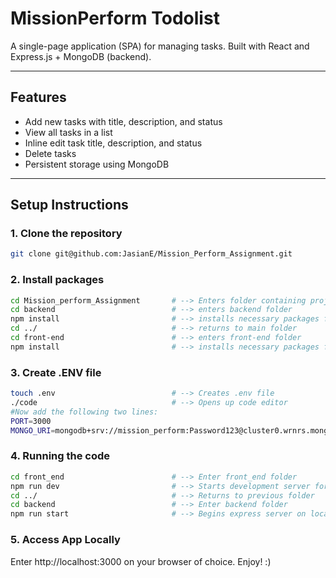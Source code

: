 # MissionPerform Todolist

A single-page application (SPA) for managing tasks. Built with React and Express.js + MongoDB (backend).

---

## Features

- Add new tasks with title, description, and status  
- View all tasks in a list  
- Inline edit task title, description, and status  
- Delete tasks  
- Persistent storage using MongoDB  

---

## Setup Instructions

### 1. Clone the repository
```bash
git clone git@github.com:JasianE/Mission_Perform_Assignment.git
```

### 2. Install packages
```bash
cd Mission_perform_Assignment       # --> Enters folder containing project
cd backend                          # --> enters backend folder
npm install                         # --> installs necessary packages for backend
cd ../                              # --> returns to main folder
cd front-end                        # --> enters front-end folder
npm install                         # --> installs necessary packages for front-end
```

### 3. Create .ENV file
```bash
touch .env                          # --> Creates .env file
./code                              # --> Opens up code editor
#Now add the following two lines:
PORT=3000
MONGO_URI=mongodb+srv://mission_perform:Password123@cluster0.wrnrs.mongodb.net/?retryWrites=true&w=majority&appName=Cluster0
```

### 4. Running the code
```bash
cd front_end                        # --> Enter front_end folder
npm run dev                         # --> Starts development server for react on localhost:5173
cd ../                              # --> Returns to previous folder
cd backend                          # --> Enter backend folder
npm run start                       # --> Begins express server on localhost:3000
```

### 5. Access App Locally
Enter http://localhost:3000 on your browser of choice. Enjoy! :)



